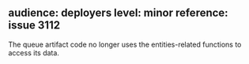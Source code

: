 audience: deployers
level: minor
reference: issue 3112
---
The queue artifact code no longer uses the entities-related functions to
access its data.
